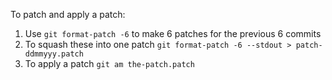 To patch and apply a patch:
1. Use `git format-patch -6` to make 6 patches for the previous 6 commits
2. To squash these into one patch `git format-patch -6 --stdout > patch-ddmmyyy.patch`
3. To apply a patch `git am the-patch.patch`
